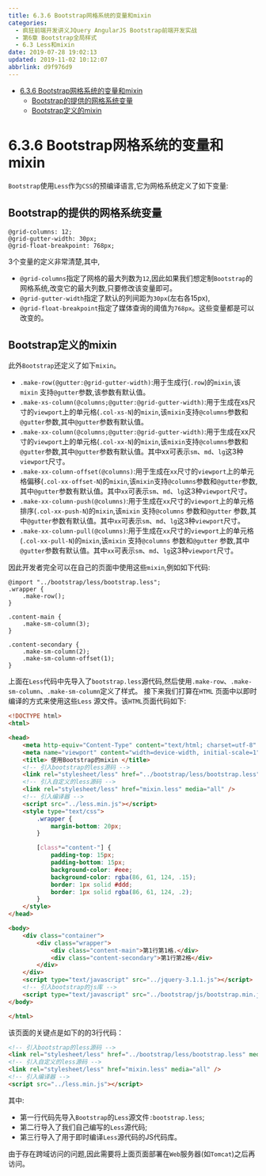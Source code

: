 ```yaml
---
title: 6.3.6 Bootstrap网格系统的变量和mixin
categories: 
  - 疯狂前端开发讲义JQuery AngularJS Bootstrap前端开发实战
  - 第6章 Bootstrap全局样式
  - 6.3 Less和mixin
date: 2019-07-28 19:02:13
updated: 2019-11-02 10:12:07
abbrlink: d9f976d9
---
```

<div id='my_toc'>

- [6.3.6 Bootstrap网格系统的变量和mixin](/JavaReadingNotes/d9f976d9/#6-3-6-Bootstrap网格系统的变量和mixin)
    - [Bootstrap的提供的网格系统变量](/JavaReadingNotes/d9f976d9/#Bootstrap的提供的网格系统变量)
    - [Bootstrap定义的mixin](/JavaReadingNotes/d9f976d9/#Bootstrap定义的mixin)

</div>
<!--more-->
<script>if (navigator.platform.toLowerCase() == 'win32'){document.getElementById('my_toc').style.display = 'none';}</script>

<!--end-->
<!--SSTStart-->
# 6.3.6 Bootstrap网格系统的变量和mixin #
`Bootstrap`使用`Less`作为`CSS`的预编译语言,它为网格系统定义了如下变量:
## Bootstrap的提供的网格系统变量 ##
```less
@grid-columns: 12;
@grid-gutter-width: 30px;
@grid-float-breakpoint: 768px;
```
3个变量的定义非常清楚,其中,
- `@grid-columns`指定了网格的最大列数为`12`,因此如果我们想定制`Bootstrap`的网格系统,改变它的最大列数,只要修改该变量即可。
- `@grid-gutter-width`指定了默认的列间距为`30px`(左右各15px),
- `@grid-float-breakpoint`指定了媒体查询的阈值为`768px`。这些变量都是可以改变的。

## Bootstrap定义的mixin ##
此外`Bootstrap`还定义了如下`mixin`。
- `.make-row(@gutter:@grid-gutter-width)`:用于生成行(`.row`)的`mixin`,该`mixin` 支持`@gutter`参数,该参数有默认值。
- `.make-xs-column(@columns;@gutter:@grid-gutter-width)`:用于生成在xs尺寸的`viewport`上的单元格(`.col-xs-N`)的`mixin`,该`mixin`支持`@columns`参数和`@gutter`参数,其中`@gutter`参数有默认值。
- `.make-xx-column(@columns;@gutter:@grid-gutter-width)`:用于生成在xx尺寸的`viewport`上的单元格(`.col-xx-N`)的`mixin`,该`mixin`支持`@columns`参数和`@gutter`参数,其中`@gutter`参数有默认值。其中xx可表示`sm`、`md`、`lg`这3种`viewport`尺寸。
- `.make-xx-column-offset(@columns)`:用于生成在`xx`尺寸的`viewport`上的单元格偏移(`.col-xx-offset-N`)的`mixin`,该`mixin`支持`@columns`参数和`@gutter`参数,其中`@gutter`参数有默认值。其中`xx`可表示`sm`、`md`、`lg`这3种`viewport`尺寸。
- `.make-xx-column-push(@columns)`:用于生成在`xx`尺寸的`viewport`上的单元格排序(`.col-xx-push-N`)的`mixin`,该`mixin` 支持`@columns` 参数和`@gutter` 参数,其中`@gutter`参数有默认值。其中`xx`可表示`sm`、`md`、`lg`这3种`viewport`尺寸。
- `.make-xx-column-pull(@columns)`:用于生成在`xx`尺寸的`viewport`上的单元格(`.col-xx-pull-N`)的`mixin`,该`mixin` 支持`@columns` 参数和`@gutter` 参数,其中`@gutter`参数有默认值。其中`xx`可表示`sm`、`md`、`lg`这3种`viewport`尺寸。

因此开发者完全可以在自己的页面中使用这些`mixin`,例如如下代码:
```less
@import "../bootstrap/less/bootstrap.less";
.wrapper {
    .make-row();
}

.content-main {
    .make-sm-column(3);
}

.content-secondary {
    .make-sm-column(2);
    .make-sm-column-offset(1);
}
```
上面在`Less`代码中先导入了`bootstrap.less`源代码,然后使用`.make-row`、`.make-sm-column`、`.make-sm-column`定义了样式。
接下来我们打算在`HTML` 页面中以即时编译的方式来使用这些`Less` 源文件。该`HTML`页面代码如下:
```html
<!DOCTYPE html>
<html>

<head>
	<meta http-equiv="Content-Type" content="text/html; charset=utf-8" />
	<meta name="viewport" content="width=device-width, initial-scale=1">
	<title> 使用Bootstrap的mixin </title>
	<!-- 引入bootstrap的less源码 -->
	<link rel="stylesheet/less" href="../bootstrap/less/bootstrap.less" media="all" />
	<!-- 引入自定义的less源码 -->
	<link rel="stylesheet/less" href="mixin.less" media="all" />
	<!-- 引入编译器 -->
	<script src="../less.min.js"></script>
	<style type="text/css">
		.wrapper {
			margin-bottom: 20px;
		}

		[class*="content-"] {
			padding-top: 15px;
			padding-bottom: 15px;
			background-color: #eee;
			background-color: rgba(86, 61, 124, .15);
			border: 1px solid #ddd;
			border: 1px solid rgba(86, 61, 124, .2);
		}
	</style>
</head>

<body>
	<div class="container">
		<div class="wrapper">
			<div class="content-main">第1行第1格.</div>
			<div class="content-secondary">第1行第2格</div>
		</div>
	</div>
	<script type="text/javascript" src="../jquery-3.1.1.js"></script>
	<!-- 引入bootstrap的js库 -->
	<script type="text/javascript" src="../bootstrap/js/bootstrap.min.js"></script>
</body>

</html>
```
该页面的关键点是如下的的3行代码：
```html
<!-- 引入bootstrap的less源码 -->
<link rel="stylesheet/less" href="../bootstrap/less/bootstrap.less" media="all" />
<!-- 引入自定义的less源码 -->
<link rel="stylesheet/less" href="mixin.less" media="all" />
<!-- 引入编译器 -->
<script src="../less.min.js"></script>
```
其中:
- 第一行代码先导入`Bootstrap`的`Less`源文件`:bootstrap.less`;
- 第二行导入了我们自己编写的`Less`源代码;
- 第三行导入了用于即时编译`Less`源代码的JS代码库。 

由于存在跨域访问的问题,因此需要将上面页面部署在`Web`服务器(如`Tomcat`)之后再访问。
<!--SSTStop-->

